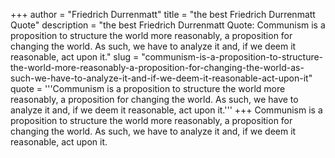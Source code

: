 +++
author = "Friedrich Durrenmatt"
title = "the best Friedrich Durrenmatt Quote"
description = "the best Friedrich Durrenmatt Quote: Communism is a proposition to structure the world more reasonably, a proposition for changing the world. As such, we have to analyze it and, if we deem it reasonable, act upon it."
slug = "communism-is-a-proposition-to-structure-the-world-more-reasonably-a-proposition-for-changing-the-world-as-such-we-have-to-analyze-it-and-if-we-deem-it-reasonable-act-upon-it"
quote = '''Communism is a proposition to structure the world more reasonably, a proposition for changing the world. As such, we have to analyze it and, if we deem it reasonable, act upon it.'''
+++
Communism is a proposition to structure the world more reasonably, a proposition for changing the world. As such, we have to analyze it and, if we deem it reasonable, act upon it.
